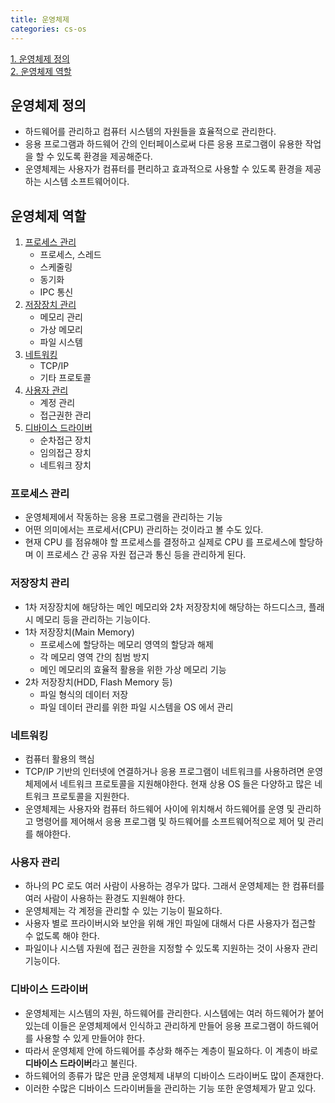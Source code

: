 ```yaml
---
title: 운영체제
categories: cs-os
---
```


[1. 운영체제 정의](#운영체제-정의)  
[2. 운영체제 역할](#운영체제-역할)  


## 운영체제 정의
+ 하드웨어를 관리하고 컴퓨터 시스템의 자원들을 효율적으로 관리한다.
+ 응용 프로그램과 하드웨어 간의 인터페이스로써 다른 응용 프로그램이 유용한 작업을 할 수 있도록 환경을 제공해준다.
+ 운영체제는 사용자가 컴퓨터를 편리하고 효과적으로 사용할 수 있도록 환경을 제공하는 시스템 소프트웨어이다.

## 운영체제 역할
1. [프로세스 관리](#프로세스-관리)
    + 프로세스, 스레드
    + 스케줄링
    + 동기화
    + IPC 통신
2. [저장장치 관리](#저장장치-관리)
    + 메모리 관리
    + 가상 메모리
    + 파일 시스템
3. [네트워킹](#네트워킹)
    + TCP/IP
    + 기타 프로토콜
4. [사용자 관리](#사용자-관리)
    + 계정 관리
    + 접근권한 관리
5. [디바이스 드라이버](#디바이스-드라이버)
    + 순차접근 장치
    + 임의접근 장치
    + 네트워크 장치

### 프로세스 관리
+ 운영체제에서 작동하는 응용 프로그램을 관리하는 기능
+ 어떤 의미에서는 프로세서(CPU) 관리하는 것이라고 볼 수도 있다.
+ 현재 CPU 를 점유해야 할 프로세스를 결정하고 실제로 CPU 를 프로세스에 할당하며 이 프로세스 간 공유 자원 접근과 통신 등을 관리하게 된다.

### 저장장치 관리
+ 1차 저장장치에 해당하는 메인 메모리와 2차 저장장치에 해당하는 하드디스크, 플래시 메모리 등을 관리하는 기능이다.
+ 1차 저장장치(Main Memory)
    + 프로세스에 할당하는 메모리 영역의 할당과 해제
    + 각 메모리 영역 간의 침범 방지
    + 메인 메모리의 효율적 활용을 위한 가상 메모리 기능
+ 2차 저장장치(HDD, Flash Memory 등)
    + 파일 형식의 데이터 저장
    + 파일 데이터 관리를 위한 파일 시스템을 OS 에서 관리
  
### 네트워킹
+ 컴퓨터 활용의 핵심
+ TCP/IP 기반의 인터넷에 연결하거나 응용 프로그램이 네트워크를 사용하려면 운영체제에서 네트워크 프로토콜을 지원해야한다.
  현재 상용 OS 들은 다양하고 많은 네트워크 프로토콜을 지원한다.
+ 운영체제는 사용자와 컴퓨터 하드웨어 사이에 위치해서 하드웨어를 운영 및 관리하고 명령어를 제어해서
응용 프로그램 및 하드웨어를 소프트웨어적으로 제어 및 관리를 해야한다.

### 사용자 관리
+ 하나의 PC 로도 여러 사람이 사용하는 경우가 많다. 그래서 운영체제는 한 컴퓨터를 여러 사람이 사용하는 환경도 지원해야 한다.
+ 운영체제는 각 계정을 관리할 수 있는 기능이 필요하다.
+ 사용자 별로 프라이버시와 보안을 위해 개인 파일에 대해서 다른 사용자가 접근할 수 없도록 해야 한다.
+ 파일이나 시스템 자원에 접근 권한을 지정할 수 있도록 지원하는 것이 사용자 관리 기능이다.

### 디바이스 드라이버
+ 운영체제는 시스템의 자원, 하드웨어를 관리한다. 시스템에는 여러 하드웨어가 붙어있는데 이들은 운영체제에서
인식하고 관리하게 만들어 응용 프로그램이 하드웨어를 사용할 수 있게 만들어야 한다.
+ 따라서 운영체제 안에 하드웨어를 추상화 해주는 계층이 필요하다. 이 계층이 바로 **디바이스 드라이버**라고 불린다.
+ 하드웨어의 종류가 많은 만큼 운영체제 내부의 디바이스 드라이버도 많이 존재한다.
+ 이러한 수많은 디바이스 드라이버들을 관리하는 기능 또한 운영체제가 맡고 있다.